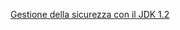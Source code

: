 [Gestione della sicurezza con il JDK 1.2](http://www.di-srv.unisa.it/~ads/corso-security/www/CORSO-9900/java/mirror/mokabyte/sicurezza.htm)  

